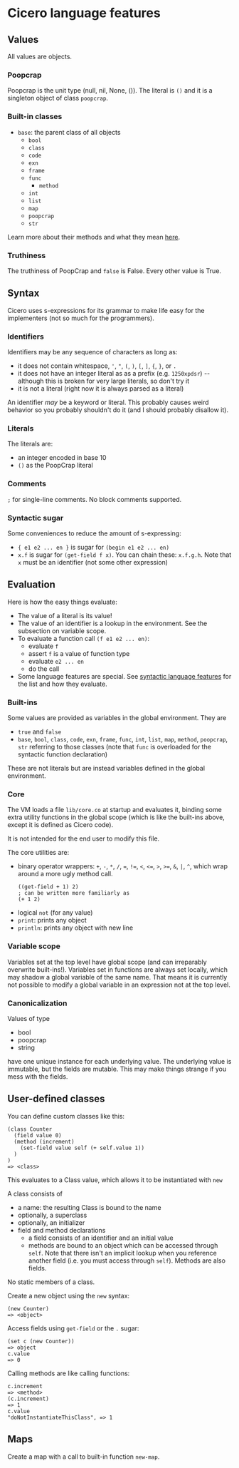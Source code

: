 # Cicero language features

## Values

All values are objects.

### Poopcrap

Poopcrap is the unit type (null, nil, None, ()). The literal is `()` and it is
a singleton object of class `poopcrap`.

### Built-in classes

* `base`: the parent class of all objects
  * `bool`
  * `class`
  * `code`
  * `exn`
  * `frame`
  * `func`
    * `method`
  * `int`
  * `list`
  * `map`
  * `poopcrap`
  * `str`

Learn more about their methods and what they mean [here](./classes.md).

### Truthiness

The truthiness of PoopCrap and `false` is False. Every other value is True.

## Syntax

Cicero uses s-expressions for its grammar to make life easy for the
implementers (not so much for the programmers).

### Identifiers

Identifiers may be any sequence of characters as long as:
* it does not contain whitespace, `'`, `"`, `(`, `)`, `[`, `]`, `{`, `}`, or `.`
* it does not have an integer literal as as a prefix (e.g. `1250xpdsr`) --
  although this is broken for very large literals, so don't try it
* it is not a literal (right now it is always parsed as a literal)

An identifier *may* be a keyword or literal. This probably causes weird
behavior so you probably shouldn't do it (and I should probably disallow it).

### Literals

The literals are:

* an integer encoded in base 10
* `()` as the PoopCrap literal

### Comments

`;` for single-line comments. No block comments supported.

### Syntactic sugar

Some conveniences to reduce the amount of s-expressing:
* `{ e1 e2 ... en }` is sugar for `(begin e1 e2 ... en)`
* `x.f` is sugar for `(get-field f x)`. You can chain these: `x.f.g.h`. Note
  that `x` must be an identifier (not some other expression)

## Evaluation

Here is how the easy things evaluate:

* The value of a literal is its value!
* The value of an identifier is a lookup in the environment. See the
  subsection on variable scope.
* To evaluate a function call `(f e1 e2 ... en)`:
  - evaluate `f`
  - assert `f` is a value of function type
  - evaluate `e2 ... en`
  - do the call
* Some language features are special. See [syntactic language features](./syntax.md) 
  for the list and how they evaluate.

### Built-ins

Some values are provided as variables in the global environment. They are

* `true` and `false`
* `base`, `bool`, `class`, `code`, `exn`, `frame`, `func`, `int`, `list`, `map`,
  `method`, `poopcrap`, `str` referring to those classes (note that `func` is 
  overloaded for the syntactic function declaration)

These are not literals but are instead variables defined in the global 
environment.

### Core

The VM loads a file `lib/core.co` at startup and evaluates it, binding some
extra utility functions in the global scope (which is like the built-ins above,
except it is defined as Cicero code).

It is not intended for the end user to modify this file.

The core utilities are:
* binary operator wrappers: `+`, `-`, `*`, `/`, `=`, `!=`, `<`, `<=`, `>`,
  `>=`, `&`, `|`, `^`, which wrap around a more ugly method call. 
  ```
  ((get-field + 1) 2)
  ; can be written more familiarly as
  (+ 1 2)
  ```
* logical `not` (for any value)
* `print`: prints any object
* `println`: prints any object with new line

### Variable scope

Variables set at the top level have global scope (and can irreparably overwrite
built-ins!). Variables set in functions are always set locally, which may
shadow a global variable of the same name. That means it is currently not
possible to modify a global variable in an expression not at the top level.

### Canonicalization

Values of type

* bool
* poopcrap
* string

have one unique instance for each underlying value. The underlying value is
immutable, but the fields are mutable. This may make things strange if you mess 
with the fields.

## User-defined classes

You can define custom classes like this:

```
(class Counter
  (field value 0)
  (method (increment)
    (set-field value self (+ self.value 1))
  )
)
=> <class>
```

This evaluates to a Class value, which allows it to be instantiated with `new`

A class consists of
* a name: the resulting Class is bound to the name
* optionally, a superclass
* optionally, an initializer
* field and method declarations
  - a field consists of an identifier and an initial value
  - methods are bound to an object which can be accessed through `self`.
    Note that there isn't an implicit lookup when you reference another field 
    (i.e. you must access through `self`). Methods are also fields.

No static members of a class.

Create a new object using the `new` syntax:

```
(new Counter)
=> <object>
```

Access fields using `get-field` or the `.` sugar:

```
(set c (new Counter))
=> object
c.value
=> 0
```

Calling methods are like calling functions:

```
c.increment
=> <method>
(c.increment)
=> 1
c.value
"doNotInstantiateThisClass", => 1
```

## Maps

Create a map with a call to built-in function `new-map`.
